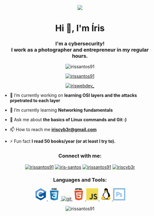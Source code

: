 <div align="center"><img src="https://media.giphy.com/media/dNgK7Ws7y176U/giphy.gif"></div>

<h1 align="center">Hi 👋, I'm Íris</h1>
<h3 align="center">I'm a cybersecurity!<br>
I work as a photographer and entrepreneur in my regular hours.</h3>

<p align="center"> <img src="https://komarev.com/ghpvc/?username=irissantos91&label=Profile%20views&color=0e75b6&style=flat" alt="irissantos91" /> </p>

<p align="center"> <a href="https://github-profile-trophy.vercel.app/?username=irissantos91&theme=dracula"><img src="https://github-profile-trophy.vercel.app/?username=irissantos91&theme=dracula" alt="irissantos91" /></a> </p>

<p align="center"> <a href="https://twitter.com/iriswebdev_" target="blank"><img src="https://img.shields.io/twitter/follow/iriswebdev_?logo=twitter&style=for-the-badge" alt="iriswebdev_" /></a> </p>

- 🔭 I’m currently working on **learning OSI layers and the attacks prpetrated to each layer**

- 🌱 I’m currently learning **Networking fundamentals**

- 💬 Ask me about **the basics of Linux commands and Git :)**

- 📫 How to reach me **iriscyb3r@gmail.com**

- ⚡ Fun fact **I read 50 books/year (or at least I try to).**

<h3 align="center">Connect with me:</h3>
<p align="center">
<a href="[https://www.codewars.com/users/irissantos91]" target="blank"><img align="center" src="https://raw.githubusercontent.com/rahuldkjain/github-profile-readme-generator/master/src/images/icons/Social/codewars.svg" alt="irissantos91" height="30" width="40" /></a>
<a href="https://linkedin.com/in/iris-santos" target="blank"><img align="center" src="https://raw.githubusercontent.com/rahuldkjain/github-profile-readme-generator/master/src/images/icons/Social/linked-in-alt.svg" alt="iris-santos" height="30" width="40" /></a>
<a href="https://stackoverflow.com/users/irissantos91" target="blank"><img align="center" src="https://raw.githubusercontent.com/rahuldkjain/github-profile-readme-generator/master/src/images/icons/Social/stack-overflow.svg" alt="irissantos91" height="30" width="40" /></a>
<a href="https://instagram.com/iriscyb3r" target="blank"><img align="center" src="https://raw.githubusercontent.com/rahuldkjain/github-profile-readme-generator/master/src/images/icons/Social/instagram.svg" alt="iriscyb3r" height="30" width="40" /></a>
</p>

<h3 align="center">Languages and Tools:</h3>
<p align="center"> <a href="https://www.cprogramming.com/" target="_blank" rel="noreferrer"> <img src="https://raw.githubusercontent.com/devicons/devicon/master/icons/c/c-original.svg" alt="c" width="40" height="40"/> </a> <a href="https://www.w3schools.com/css/" target="_blank" rel="noreferrer"> <img src="https://raw.githubusercontent.com/devicons/devicon/master/icons/css3/css3-original-wordmark.svg" alt="css3" width="40" height="40"/> </a> <a href="https://git-scm.com/" target="_blank" rel="noreferrer"> <img src="https://www.vectorlogo.zone/logos/git-scm/git-scm-icon.svg" alt="git" width="40" height="40"/> </a> <a href="https://www.w3.org/html/" target="_blank" rel="noreferrer"> <img src="https://raw.githubusercontent.com/devicons/devicon/master/icons/html5/html5-original-wordmark.svg" alt="html5" width="40" height="40"/> </a> <a href="https://developer.mozilla.org/en-US/docs/Web/JavaScript" target="_blank" rel="noreferrer"> <img src="https://raw.githubusercontent.com/devicons/devicon/master/icons/javascript/javascript-original.svg" alt="javascript" width="40" height="40"/> </a> <a href="https://www.linux.org/" target="_blank" rel="noreferrer"> <img src="https://raw.githubusercontent.com/devicons/devicon/master/icons/linux/linux-original.svg" alt="linux" width="40" height="40"/> </a> <a href="https://www.photoshop.com/en" target="_blank" rel="noreferrer"> <img src="https://raw.githubusercontent.com/devicons/devicon/master/icons/photoshop/photoshop-line.svg" alt="photoshop" width="40" height="40"/> </a> </p>

<p align="center"><img align="center" src="https://github-readme-stats.vercel.app/api/top-langs?username=irissantos91&show_icons=true&locale=en&layout=compact" alt="irissantos91" /></p>
